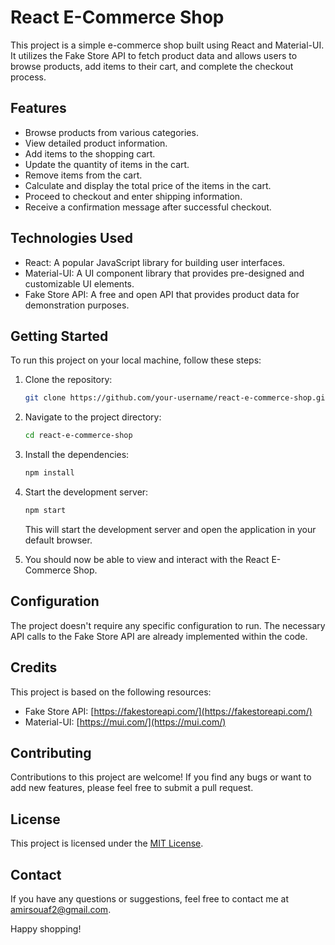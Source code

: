 # React E-Commerce Shop

This project is a simple e-commerce shop built using React and Material-UI. It utilizes the Fake Store API to fetch product data and allows users to browse products, add items to their cart, and complete the checkout process.

## Features

- Browse products from various categories.
- View detailed product information.
- Add items to the shopping cart.
- Update the quantity of items in the cart.
- Remove items from the cart.
- Calculate and display the total price of the items in the cart.
- Proceed to checkout and enter shipping information.
- Receive a confirmation message after successful checkout.

## Technologies Used

- React: A popular JavaScript library for building user interfaces.
- Material-UI: A UI component library that provides pre-designed and customizable UI elements.
- Fake Store API: A free and open API that provides product data for demonstration purposes.

## Getting Started

To run this project on your local machine, follow these steps:

1. Clone the repository:

   ```bash
   git clone https://github.com/your-username/react-e-commerce-shop.git
   ```

2. Navigate to the project directory:

   ```bash
   cd react-e-commerce-shop
   ```

3. Install the dependencies:

   ```bash
   npm install
   ```

4. Start the development server:

   ```bash
   npm start
   ```

   This will start the development server and open the application in your default browser.

5. You should now be able to view and interact with the React E-Commerce Shop.

## Configuration

The project doesn't require any specific configuration to run. The necessary API calls to the Fake Store API are already implemented within the code.

## Credits

This project is based on the following resources:

- Fake Store API: [https://fakestoreapi.com/](https://fakestoreapi.com/)
- Material-UI: [https://mui.com/](https://mui.com/)

## Contributing

Contributions to this project are welcome! If you find any bugs or want to add new features, please feel free to submit a pull request.

## License

This project is licensed under the [MIT License](https://opensource.org/licenses/MIT).

## Contact

If you have any questions or suggestions, feel free to contact me at [amirsouaf2@gmail.com](mailto:your-email@example.com).

Happy shopping!
